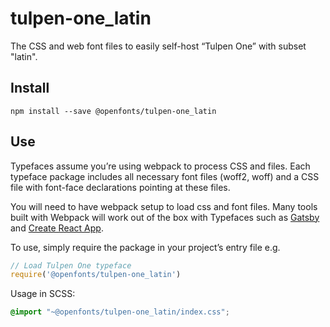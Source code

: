 
# tulpen-one_latin

The CSS and web font files to easily self-host “Tulpen One” with subset "latin".

## Install

`npm install --save @openfonts/tulpen-one_latin`

## Use

Typefaces assume you’re using webpack to process CSS and files. Each typeface
package includes all necessary font files (woff2, woff) and a CSS file with
font-face declarations pointing at these files.

You will need to have webpack setup to load css and font files. Many tools built
with Webpack will work out of the box with Typefaces such as [Gatsby](https://github.com/gatsbyjs/gatsby)
and [Create React App](https://github.com/facebookincubator/create-react-app).

To use, simply require the package in your project’s entry file e.g.

```javascript
// Load Tulpen One typeface
require('@openfonts/tulpen-one_latin')
```

Usage in SCSS:
```scss
@import "~@openfonts/tulpen-one_latin/index.css";
```
